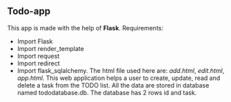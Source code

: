 ## Todo-app
This app is made with the help of **Flask**.
Requirements:
- Import Flask 
- Import render_template
- Import request
- Import redirect
- Import flask_sqlalchemy.
The html file used here are:
*add.html*, *edit.html*, *app.html*. 
 This web application helps a user to create, update, read and delete a task from the TODO list. All the data are stored in database named tododatabase.db. 
The database has 2 rows id and task.

